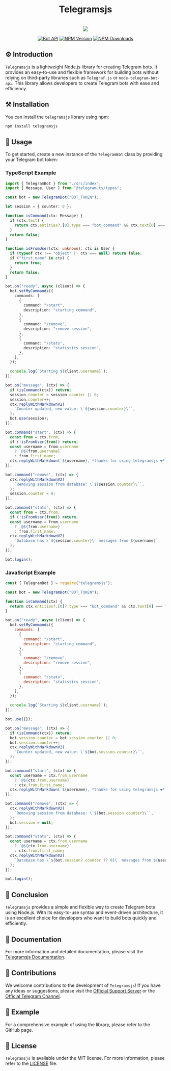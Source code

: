 <div align="center">
  <h1>Telegramsjs</h1><br>
  <img src="https://raw.githubusercontent.com/Sempai-07/Telegramsjs/main/docs/avatar.png"><br>

[![Bot API](https://img.shields.io/badge/Bot%20API-v.6.8-00aced.svg?style=flat-square&logo=telegram)](https://core.telegram.org/bots/api)
[![NPM Version](https://img.shields.io/npm/v/telegramsjs.svg?maxAge=3600)](https://www.npmjs.com/package/telegramsjs)
[![NPM Downloads](https://img.shields.io/npm/dt/telegramsjs.svg?maxAge=3600)](https://www.npmjs.com/package/telegramsjs)

</div>

## ⚙️ Introduction

`Telegramsjs` is a lightweight Node.js library for creating Telegram bots. It provides an easy-to-use and flexible framework for building bots without relying on third-party libraries such as `Telegraf.js` or `node-telegram-bot-api`. This library allows developers to create Telegram bots with ease and efficiency.

## ⚒️ Installation

You can install the `telegramsjs` library using npm:

```sh
npm install telegramsjs
```

## 📙 Usage

To get started, create a new instance of the `TelegramBot` class by providing your Telegram bot token:

### TypeScript Example

```typescript
import { TelegramBot } from "./src/index";
import { Message, User } from "@telegram.ts/types";

const bot = new TelegramBot("BOT_TOKEN");

let session = { counter: 0 };

function isCommand(ctx: Message) {
  if (ctx.text) {
    return ctx.entities?.[0].type === "bot_command" && ctx.text[0] === "/";
  }
  return false;
}

function isFromUser(ctx: unknown): ctx is User {
  if (typeof ctx !== "object" || ctx === null) return false;
  if ("first_name" in ctx) {
    return true;
  }
  return false;
}

bot.on("ready", async (client) => {
  bot.setMyCommands({
    commands: [
      {
        command: "/start",
        description: "starting command",
      },
      {
        command: "/remove",
        description: "remove session",
      },
      {
        command: "/stats",
        description: "statistics session",
      },
    ],
  });

  console.log(`Starting ${client.username}`);
});

bot.on("message", (ctx) => {
  if (isCommand(ctx)) return;
  session.counter = session.counter || 0;
  session.counter++;
  ctx.replyWithMarkdownV2(
    `Counter updated, new value: \`${session.counter}\``,
  );
  bot.use(session);
});

bot.command("start", (ctx) => {
  const from = ctx.from;
  if (!isFromUser(from)) return;
  const username = from.username
    ? `@${from.username}`
    : from.first_name;
  ctx.replyWithMarkdown(`${username}, *thanks for using telegramsjs ❤️*`);
});

bot.command("remove", (ctx) => {
  ctx.replyWithMarkdownV2(
    `Removing session from database: \`${session.counter}\``,
  );
  session.counter = 0;
});

bot.command("stats", (ctx) => {
  const from = ctx.from;
  if (!isFromUser(from)) return;
  const username = from.username
    ? `@${from.username}`
    : from.first_name;
  ctx.replyWithMarkdownV2(
    `Database has \`${session.counter}\` messages from ${username}`,
  );
});

bot.login();
```

### JavaScript Example

```javascript
const { TelegramBot } = require("telegramsjs");

const bot = new TelegramBot("BOT_TOKEN");

function isCommand(ctx) {
  return ctx.entities?.[0]?.type === "bot_command" && ctx.text[0] === "/";
}

bot.on("ready", async (client) => {
  bot.setMyCommands({
    commands: [
      {
        command: "/start",
        description: "starting command",
      },
      {
        command: "/remove",
        description: "remove session",
      },
      {
        command: "/stats",
        description: "statistics session",
      },
    ],
  });

  console.log(`Starting ${client.username}`);
});

bot.use({});

bot.on("message", (ctx) => {
  if (isCommand(ctx)) return;
  bot.session.counter = bot.session.counter || 0;
  bot.session.counter++;
  ctx.replyWithMarkdownV2(
    `Counter updated, new value: \`${bot.session.counter}\``,
  );
});

bot.command("start", (ctx) => {
  const username = ctx.from.username
    ? `@${ctx.from.username}`
    : ctx.from.first_name;
  ctx.replyWithMarkdown(`${username}, *thanks for using telegramsjs ❤️*`);
});

bot.command("remove", (ctx) => {
  ctx.replyWithMarkdownV2(
    `Removing session from database: \`${bot.session.counter}\``,
  );
  bot.session = null;
});

bot.command("stats", (ctx) => {
  const username = ctx.from.username
    ? `@${ctx.from.username}`
    : ctx.from.first_name;
  ctx.replyWithMarkdownV2(
    `Database has \`${bot.session?.counter ?? 0}\` messages from ${username}`,
  );
});

bot.login();
```

## 🎃 Conclusion

`Telegramsjs` provides a simple and flexible way to create Telegram bots using Node.js. With its easy-to-use syntax and event-driven architecture, it is an excellent choice for developers who want to build bots quickly and efficiently.

## 📖 Documentation

For more information and detailed documentation, please visit the [Telegramsjs Documentation](https://docs-telegramsjs.surge.sh/).

## 🎒 Contributions

We welcome contributions to the development of `Telegramsjs`! If you have any ideas or suggestions, please visit the [Official Support Server](https://discord.gg/j8G7jhHMbs) or the [Official Telegram Channel](https://t.me/sempaika_telegrams_js).

## 📒 Example

For a comprehensive example of using the library, please refer to the GitHub page.

## 🧾 License

`Telegramsjs` is available under the MIT license. For more information, please refer to the [LICENSE](https://github.com/Sempai-07/Telegramsjs/blob/main/LICENSE) file.
